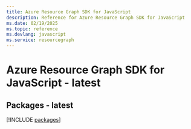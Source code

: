 ```yaml
---
title: Azure Resource Graph SDK for JavaScript
description: Reference for Azure Resource Graph SDK for JavaScript
ms.date: 02/19/2025
ms.topic: reference
ms.devlang: javascript
ms.service: resourcegraph
---
```

# Azure Resource Graph SDK for JavaScript - latest
## Packages - latest
[!INCLUDE [packages](resource-graph-index.md)]